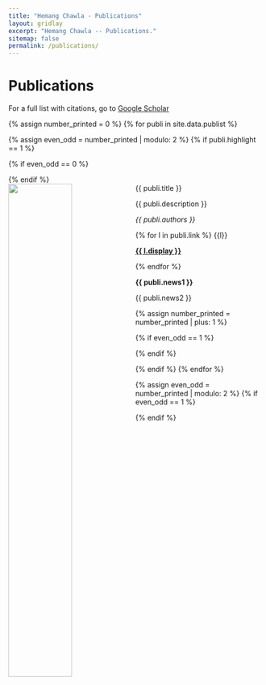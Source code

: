 ```yaml
---
title: "Hemang Chawla - Publications"
layout: gridlay
excerpt: "Hemang Chawla -- Publications."
sitemap: false
permalink: /publications/
---
```



# Publications

For a full list with citations, go to [Google Scholar](https://scholar.google.ch/citations?user=_58RpMgAAAAJ)

{% assign number_printed = 0 %}
{% for publi in site.data.publist %}

{% assign even_odd = number_printed | modulo: 2 %}
{% if publi.highlight == 1 %}

{% if even_odd == 0 %}
<div class="row">
{% endif %}

<div class="col-sm-6 clearfix">
 <div class="well">
  <pubtit style="text-align: justify">{{ publi.title }}</pubtit>
  <img src="{{ site.url }}{{ site.baseurl }}/images/pubpic/{{ publi.image }}" class="img-responsive" width="50%" style="float: left" />
  <p style="text-align: justify">{{ publi.description }}</p>
  <p><em>{{ publi.authors }}</em></p>
  <!--<p><strong><a href="{{ publi.link.url }}">{{ publi.link.display }}</a></strong></p>-->
  {% for l in publi.link %}
  {{l}}
  <p><strong><a href="{{ l.url }}">{{ l.display }}</a></strong></p>
  {% endfor %}
  <!--<strong><a href="{{ publi.linksupp.url }}">{{ publi.linksupp.display }}</a></strong><br>
  <strong><a href="{{ publi.linkvideo.url }}">{{ publi.linkvideo.display }}</a></strong><br>
  <strong><a href="{{ publi.linkopen.url }}">{{ publi.linkopen.display }}</a></strong><br> 
  <strong><a href="{{ publi.linkcode.url }}">{{ publi.linkcode.display }}</a></strong><br> 
  <strong><a href="{{ publi.linkpres.url }}">{{ publi.linkpres.display }}</a></strong></p>-->
  <p class="text-danger"><strong> {{ publi.news1 }}</strong></p>
  <p> {{ publi.news2 }}</p>
 </div>
</div>

{% assign number_printed = number_printed | plus: 1 %}

{% if even_odd == 1 %}
</div>
{% endif %}

{% endif %}
{% endfor %}

{% assign even_odd = number_printed | modulo: 2 %}
{% if even_odd == 1 %}
</div>
{% endif %}

<p> &nbsp; </p>
